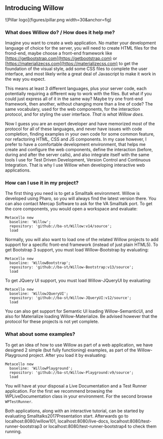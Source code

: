 ## Introducing Willow

![Pillar logo](figures/pillar.png width=30&anchor=fig)


### What does Willow do? / How does it help me?

Imagine you want to create a web application.
No matter your development language of choice for the server, you will need to create HTML files for the frond-end, maybe choose a front-end framework like [https://getbootstrap.com](https://getbootstrap.com) or [https://materializecss.com](https://materializecss.com) to get the foundation of the visual style, add some CSS files to complete the user interface, and most likely write a great deal of Javascript to make it work in the way you expect.

This means at least 3 different languages, plus your server code, each potentially requiring a different way to work with the files. 
But what if you could just express all of it in the same way? 
Maybe try one front-end framework, then another, without changing more than a line of code?
The same vocabulary, used for the web components, for the interaction protocol, and for styling the user interface. *That is what Willow does.*


Now I guess you are an expert developer and have memorized most of the protocol for all of these languages, and never have issues with code completion, finding examples in your own code for some common feature, nor refactoring HTML, CSS and JS components. In my case however, I prefer to have a comfortable development environment, that helps me create and configure the web components, define the interaction (before, during and after the server calls), and also integrate itself with the same tools I use for Test Driven Development, Version Control and Continuous Integration. That is why I use Willow when developing interactive web applications.

### How can I use it in my project?
The first thing you need is to get a Smalltalk environment. Willow is developed using Pharo, so you will always find the latest version there. You can also contact Mercap Software to ask for the VA Smalltalk port.
To get the core components, you would open a workspace and evaluate:

```
Metacello new
  baseline: 'Willow';
  repository: 'github://ba-st/Willow:v14/source';
  load
```

Normally, you will also want to load one of the related Willow projects to add support for a specific front-end framework (instead of just plain HTML5).
To get Bootstrap 3 support, you must load Willow-Bootstrap by evaluating:

```
Metacello new
  baseline: 'WillowBootstrap';
  repository: 'github://ba-st/Willow-Bootstrap:v13/source';
  load
```
To get JQuery UI support, you must load Willow-JQueryUI by evaluating:


```
Metacello new
  baseline: 'WillowJQueryUI';
  repository: 'github://ba-st/Willow-JQueryUI:v12/source';
  load
```
You can also get support for Semantic UI loading Willow-SemanticUI, and also for Materialize loading Willow-Materialize. Be advised however that the protocol for these projects is not yet complete.


### What about some examples?
To get an idea of how to use Willow as part of a web application, we have designed 2 simple (but fully functioning) examples, as part of the Willow-Playground project.
After you load it by evaluating:


```
Metacello new
  baseline: 'WillowPlayground';
  repository: 'github://ba-st/Willow-Playground:v9/source';
  load
```

You will have at your disposal a Live Documentation and a Test Runner application. 
For the first we recommend browsing the WPLiveDocumentation class in your environment. For the second browse `WPTestRunner`.

Both applications, along with an interactive tutorial, can be started by evaluating Smalltalks2017Presentation start. Afterwards go to localhost:8080/willow101, localhost:8080/live-docs, localhost:8080/test-runner-bootstrap3 or localhost:8080/test-runner-bootstrap4 to check them running.

